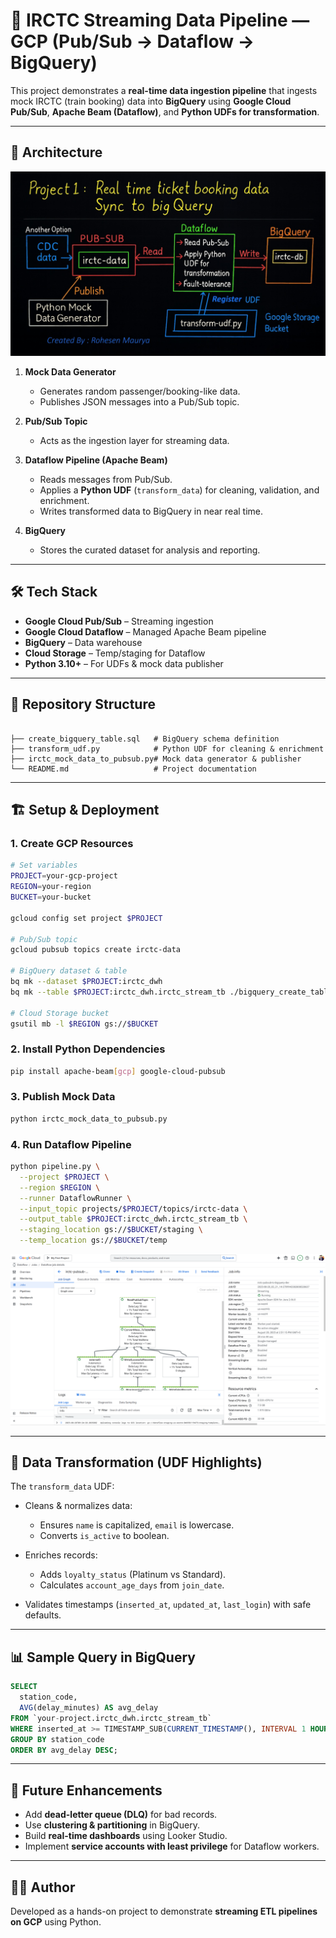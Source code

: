 # 🚄 IRCTC Streaming Data Pipeline — GCP (Pub/Sub → Dataflow → BigQuery)

This project demonstrates a **real-time data ingestion pipeline** that ingests mock IRCTC (train booking) data into **BigQuery** using **Google Cloud Pub/Sub**, **Apache Beam (Dataflow)**, and **Python UDFs for transformation**.  

---

## 📌 Architecture

![arch](architecture_irctc_pub_sub.jpg)

1. **Mock Data Generator**  
   - Generates random passenger/booking-like data.  
   - Publishes JSON messages into a Pub/Sub topic.

2. **Pub/Sub Topic**  
   - Acts as the ingestion layer for streaming data.

3. **Dataflow Pipeline (Apache Beam)**  
   - Reads messages from Pub/Sub.  
   - Applies a **Python UDF** (`transform_data`) for cleaning, validation, and enrichment.  
   - Writes transformed data to BigQuery in near real time.

4. **BigQuery**  
   - Stores the curated dataset for analysis and reporting.  

---

## 🛠️ Tech Stack
- **Google Cloud Pub/Sub** – Streaming ingestion  
- **Google Cloud Dataflow** – Managed Apache Beam pipeline  
- **BigQuery** – Data warehouse  
- **Cloud Storage** – Temp/staging for Dataflow  
- **Python 3.10+** – For UDFs & mock data publisher  

---

## 📂 Repository Structure
```

├── create_bigquery_table.sql   # BigQuery schema definition
├── transform_udf.py            # Python UDF for cleaning & enrichment
├── irctc_mock_data_to_pubsub.py# Mock data generator & publisher
└── README.md                   # Project documentation

````

---

## 🏗️ Setup & Deployment

### 1. Create GCP Resources
```bash
# Set variables
PROJECT=your-gcp-project
REGION=your-region
BUCKET=your-bucket

gcloud config set project $PROJECT

# Pub/Sub topic
gcloud pubsub topics create irctc-data

# BigQuery dataset & table
bq mk --dataset $PROJECT:irctc_dwh
bq mk --table $PROJECT:irctc_dwh.irctc_stream_tb ./bigquery_create_table.sql

# Cloud Storage bucket
gsutil mb -l $REGION gs://$BUCKET
````

### 2. Install Python Dependencies

```bash
pip install apache-beam[gcp] google-cloud-pubsub
```

### 3. Publish Mock Data

```bash
python irctc_mock_data_to_pubsub.py
```

### 4. Run Dataflow Pipeline

```bash
python pipeline.py \
  --project $PROJECT \
  --region $REGION \
  --runner DataflowRunner \
  --input_topic projects/$PROJECT/topics/irctc-data \
  --output_table $PROJECT:irctc_dwh.irctc_stream_tb \
  --staging_location gs://$BUCKET/staging \
  --temp_location gs://$BUCKET/temp
```

![dataflow_graph](dataflow_jobgraph.png)

---

## 🧹 Data Transformation (UDF Highlights)

The `transform_data` UDF:

* Cleans & normalizes data:

  * Ensures `name` is capitalized, `email` is lowercase.
  * Converts `is_active` to boolean.
* Enriches records:

  * Adds `loyalty_status` (Platinum vs Standard).
  * Calculates `account_age_days` from `join_date`.
* Validates timestamps (`inserted_at`, `updated_at`, `last_login`) with safe defaults.

---

## 📊 Sample Query in BigQuery

```sql
SELECT
  station_code,
  AVG(delay_minutes) AS avg_delay
FROM `your-project.irctc_dwh.irctc_stream_tb`
WHERE inserted_at >= TIMESTAMP_SUB(CURRENT_TIMESTAMP(), INTERVAL 1 HOUR)
GROUP BY station_code
ORDER BY avg_delay DESC;
```

---

## 🚀 Future Enhancements

* Add **dead-letter queue (DLQ)** for bad records.
* Use **clustering & partitioning** in BigQuery.
* Build **real-time dashboards** using Looker Studio.
* Implement **service accounts with least privilege** for Dataflow workers.

---

## 🧑‍💻 Author

Developed as a hands-on project to demonstrate **streaming ETL pipelines on GCP** using Python.
